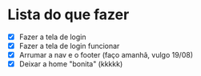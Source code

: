 # Lista do que fazer 

- [x] Fazer a tela de login
- [x] Fazer a tela de login funcionar
- [x] Arrumar a nav e o footer (faço amanhã, vulgo 19/08)
- [x] Deixar a home "bonita" (kkkkk)
